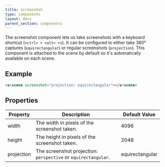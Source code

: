 ```yaml
---
title: screenshot
type: components
layout: docs
parent_section: components
---
```


The screenshot component lets us take screenshots with a keyboard shortcut
(`<ctrl> + <alt> +s`). It can be configured to either take 360&deg; captures
(`equirectangular`) or regular screenshots (`projection`). This component is
attached to the scene by default so it's automatically available on each scene.

## Example

```html
<a-scene screenshot="projection: equirectangular"></a-scene>
```

## Properties

| Property   | Description                                                    | Default Value   |
|------------|----------------------------------------------------------------|-----------------|
| width      | The width in pixels of the screenshot taken.                   | 4096            |
| height     | The height in pixels of the screenshot taken.                  | 2048            |
| projection | The screenshot projection: `perspective` or `equirectangular`. | equirectangular |

[scene]: ../core/scene.md
